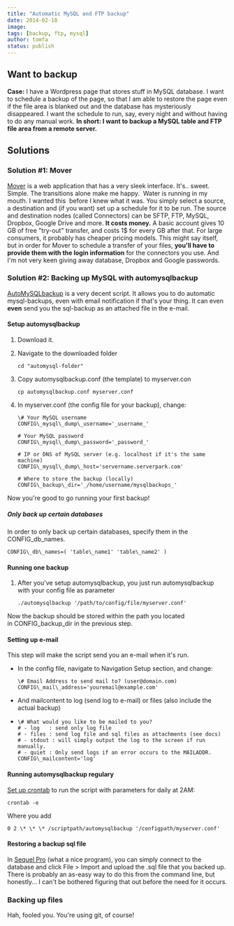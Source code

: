 ```yaml
---
title: "Automatic MySQL and FTP backup"
date: 2014-02-18
image: 
tags: [backup, ftp, mysql]
author: tomfa
status: publish
---
```


Want to backup
--------------

**Case:** I have a Wordpress page that stores stuff in MySQL database. I want to schedule a backup of the page, so that I am able to restore the page even if the file area is blanked out and the database has mysteriously disappeared. I want the schedule to run, say, every night and without having to do any manual work. **In short: I want to backup a MySQL table and FTP file area from a remote server.**

Solutions
---------

### Solution #1: Mover

[Mover](https://mover.io/ "Mover") is a web application that has a very sleek interface. It's.. sweet. Simple. The transitions alone make me happy.  Water is running in my mouth. I wanted this  before I knew what it was. You simply select a source, a destination and (if you want) set up a schedule for it to be run. The source and destination nodes (called Connectors) can be SFTP, FTP, MySQL, Dropbox, Google Drive and more. **It costs money.** A basic account gives 10 GB of free "try-out" transfer, and costs 1$ for every GB after that. For large consumers, it probably has cheaper pricing models. This might say itself, but in order for Mover to schedule a transfer of your files, **you'll have to provide them with the login information** for the connectors you use. And I'm not very keen giving away database, Dropbox and Google passwords.

### **Solution #2: Backing up MySQL with automysqlbackup**

[AutoMySQLbackup](http://sourceforge.net/projects/automysqlbackup/) is a very decent script. It allows you to do automatic mysql-backups, even with email notification if that's your thing. It can even **even** send you the sql-backup as an attached file in the e-mail.

#### Setup automysqlbackup

1.  Download it.
2.  Navigate to the downloaded folder
    
    ```
    cd "automysql-folder"
    ```
    
3.  Copy automysqlbackup.conf (the template) to myserver.con
    
    ```
    cp automysqlbackup.conf myserver.conf
    ```
    
4.  In myserver.conf (the config file for your backup), change:
    
    ```
    \# Your MySQL username
    CONFIG\_mysql\_dump\_username='_username_'
    
    # Your MySQL password
    CONFIG\_mysql\_dump\_password='_password_'
    
    # IP or DNS of MySQL server (e.g. localhost if it's the same machine)
    CONFIG\_mysql\_dump\_host='servername.serverpark.com'
    
    # Where to store the backup (locally)
    CONFIG\_backup\_dir='_/home/username/mysqlbackups_'
    ```
    

Now you're good to go running your first backup!

##### Only back up certain databases

In order to only back up certain databases, specify them in the CONFIG\_db\_names.

```
CONFIG\_db\_names=( 'table\_name1' 'table\_name2' )
```

#### Running one backup

1.  After you've setup automysqlbackup, you just run automysqlbackup with your config file as parameter
    
    ```
    ./automysqlbackup '/path/to/config/file/myserver.conf'
    ```
    

Now the backup should be stored within the path you located in CONFIG\_backup\_dir in the previous step.

#### Setting up e-mail

This step will make the script send you an e-mail when it's run.

*   In the config file, navigate to Navigation Setup section, and change:
    
    ```
    \# Email Address to send mail to? (user@domain.com)
    CONFIG\_mail\_address='youremail@example.com'
    ```
    
*   And mailcontent to log (send log to e-mail) or files (also include the actual backup)
*   ```
    \# What would you like to be mailed to you?
    # - log   : send only log file
    # - files : send log file and sql files as attachments (see docs)
    # - stdout : will simply output the log to the screen if run manually.
    # - quiet : Only send logs if an error occurs to the MAILADDR.
    CONFIG\_mailcontent='log'
    ```
    

#### Running automysqlbackup regulary

[Set up crontab](http://notes.webutvikling.org/cron-tabs/ "Cron tabs: create and delete") to run the script with parameters for daily at 2AM:

```
crontab -e
```

Where you add

```
0 2 \* \* \* /scriptpath/automysqlbackup '/configpath/myserver.conf'
```

#### Restoring a backup sql file

In [Sequel Pro](http://www.sequelpro.com/) (what a nice program), you can simply connect to the database and click File > Import and upload the .sql file that you backed up. There is probably an as-easy way to do this from the command line, but honestly... I can't be bothered figuring that out before the need for it occurs.

### Backing up files

Hah, fooled you. You're using git, of course!
